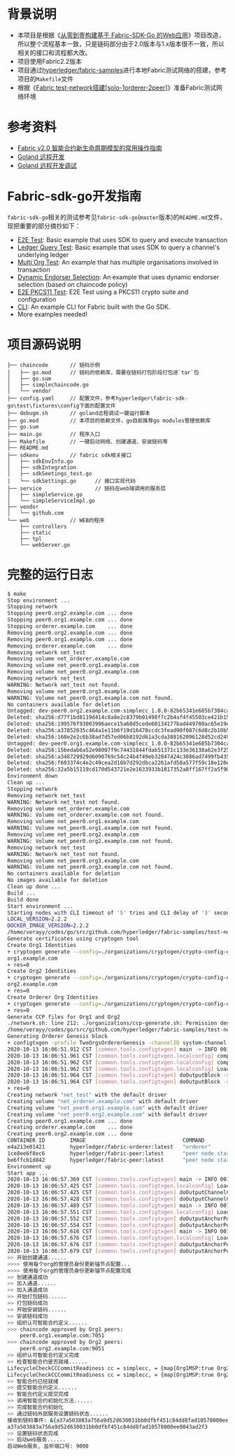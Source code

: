 # 背景说明
- 本项目是根据《[从零到壹构建基于 Fabric-SDK-Go 的Web应用](https://github.com/kevin-hf/kongyixueyuan)》项目改造，所以整个流程基本一致，只是链码部分由于2.0版本与1.x版本很不一致，所以相关的接口和流程都大改。
- 项目使用Fabric2.2版本
- 项目通过[hyperledger/fabric-samples](https://github.com/hyperledger/fabric-samples)进行本地Fabric测试网络的搭建，参考项目的`Makefile`文件
- 根据《[Fabric test-network搭建[solo-1orderer-2peer]](https://blog.csdn.net/shuizhongmose/article/details/109056691)》准备Fabric测试网络环境

# 参考资料
- [Fabric v2.0 智能合约新生命周期模型的常用操作指南](https://blog.csdn.net/ice_fire_x/article/details/105211579)
- [Goland 远程开发](https://blog.csdn.net/shuizhongmose/article/details/108990936)
- [Goland 远程开发调试](https://cloud.tencent.com/developer/article/1682850)

# Fabric-sdk-go开发指南
`fabric-sdk-go`相关的测试参考见`fabric-sdk-go`(`master`版本)的`README.md`文件，现把重要的部分摘抄如下：
- [E2E Test](test/integration/e2e/end_to_end.go): Basic example that uses SDK to query and execute transaction
- [Ledger Query Test](test/integration/pkg/client/ledger/ledger_queries_test.go): Basic example that uses SDK to query a channel's underlying ledger
- [Multi Org Test](test/integration/e2e/orgs/multiple_orgs_test.go): An example that has multiple organisations involved in transaction
- [Dynamic Endorser Selection](test/integration/pkg/fabsdk/provider/sdk_provider_test.go): An example that uses dynamic endorser selection (based on chaincode policy)
- [E2E PKCS11 Test](test/integration/e2e/pkcs11/e2e_test.go): E2E Test using a PKCS11 crypto suite and configuration
- [CLI](https://github.com/securekey/fabric-examples/tree/master/fabric-cli/): An example CLI for Fabric built with the Go SDK.
- More examples needed!

# 项目源码说明
```
├── chaincode       // 链码示例  
│   ├── go.mod      // 链码的依赖库，需要在链码打包阶段打包进`tar`包  
│   ├── go.sum  
│   ├── simplechaincode.go  
│   └── vendor  
├── config.yaml     // 配置文件，参考hyperledger\fabric-sdk-go\test\fixtures\config下面的配置文件  
├── debugm.sh       // goland远程调试一键运行脚本  
├── go.mod          // 本项目的依赖文件，go目前推荐go modules管理依赖库  
├── go.sum  
├── main.go         // 程序入口  
├── Makefile        // 一键启动网络、创建通道、安装链码等  
├── README.md  
├── sdkenv          // fabric sdk相关接口  
│   ├── sdkEnvInfo.go  
│   ├── sdkIntegration  
│   ├── sdkSeetings_test.go  
│   └── sdkSettings.go      // 接口实现代码  
├── service                 // 链码在web端调用的服务层  
│   ├── simpleService.go  
│   └── simpleServiceImpl.go  
├── vendor  
│   └── github.com  
└── web             // WEB的程序   
    ├── controllers     
    ├── static      
    ├── tpl    
    └── webServer.go  
```  

# 完整的运行日志
```bash
$ make 
Stop environment ...
Stopping network
Stopping peer0.org2.example.com ... done
Stopping peer0.org1.example.com ... done
Stopping orderer.example.com    ... done
Removing peer0.org2.example.com ... done
Removing peer0.org1.example.com ... done
Removing orderer.example.com    ... done
Removing network net_test
Removing volume net_orderer.example.com
Removing volume net_peer0.org1.example.com
Removing volume net_peer0.org2.example.com
Removing network net_test
WARNING: Network net_test not found.
Removing volume net_peer0.org3.example.com
WARNING: Volume net_peer0.org3.example.com not found.
No containers available for deletion
Untagged: dev-peer0.org2.example.com-simplecc_1.0.0-82b65341e685b7304ca35298657583e69cba34d5c24c49b647cd4be6b3b2d6d9-91b669db00dead79bd687b13b14491961a8840fa5ef569bdd9ff91bc8dfab1f7:latest
Deleted: sha256:d77f1bd8119d414c8a8e2c8379b01498f7c2b4af4f45503ce421b15c8f455296
Deleted: sha256:199576f93003996aece15a60d5cede60134177bad449780ac65e19e0d3488ab9
Deleted: sha256:a37852035c464a1e11b6f19d16470ccdc3fead90f087c6d8c2b10b54fca09a4c
Deleted: sha256:160e2e2c6b38ad7d57ed06b8192d61a3cda388162096128d52cd249024e07a6a
Untagged: dev-peer0.org1.example.com-simplecc_1.0.0-82b65341e685b7304ca35298657583e69cba34d5c24c49b647cd4be6b3b2d6d9-cd01b6238c4e8b7bf19420cc695aa815398169cb59be91d498a341ed4469a923:latest
Deleted: sha256:15bedab6a52e98007f9c74431844fdab51371c133e36138a62e3f252f78da6d5
Deleted: sha256:a348729929d6090769c54c24b4f49eb32847424c3086ad7499fb43538469498e
Deleted: sha256:f603374c4e2c49cea2d18b7d292dbca2261afd58a577f59c18e120edc2105d06
Deleted: sha256:32a5b15119cd170d543721e2e1633933b1817352a8ff167ff2a5f90830b4d7b2
Environment down
Clean up ...
Stopping network
Removing network net_test
WARNING: Network net_test not found.
Removing volume net_orderer.example.com
WARNING: Volume net_orderer.example.com not found.
Removing volume net_peer0.org1.example.com
WARNING: Volume net_peer0.org1.example.com not found.
Removing volume net_peer0.org2.example.com
WARNING: Volume net_peer0.org2.example.com not found.
Removing network net_test
WARNING: Network net_test not found.
Removing volume net_peer0.org3.example.com
WARNING: Volume net_peer0.org3.example.com not found.
No containers available for deletion
No images available for deletion
Clean up done ...
Build ...
Build done
Start environment ...
Starting nodes with CLI timeout of '5' tries and CLI delay of '3' seconds and using database 'leveldb' with crypto from 'cryptogen'
LOCAL_VERSION=2.2.2
DOCKER_IMAGE_VERSION=2.2.2
/home/verayy/codes/go/src/github.com/hyperledger/fabric-samples/test-network/../bin/cryptogen
Generate certificates using cryptogen tool
Create Org1 Identities
+ cryptogen generate --config=./organizations/cryptogen/crypto-config-org1.yaml --output=organizations
org1.example.com
+ res=0
Create Org2 Identities
+ cryptogen generate --config=./organizations/cryptogen/crypto-config-org2.yaml --output=organizations
org2.example.com
+ res=0
Create Orderer Org Identities
+ cryptogen generate --config=./organizations/cryptogen/crypto-config-orderer.yaml --output=organizations
+ res=0
Generate CCP files for Org1 and Org2
./network.sh: line 212: ./organizations/ccp-generate.sh: Permission denied
/home/verayy/codes/go/src/github.com/hyperledger/fabric-samples/test-network/../bin/configtxgen
Generating Orderer Genesis block
+ configtxgen -profile TwoOrgsOrdererGenesis -channelID system-channel -outputBlock ./system-genesis-block/genesis.block
2020-10-13 16:06:51.912 CST [common.tools.configtxgen] main -> INFO 001 Loading configuration
2020-10-13 16:06:51.961 CST [common.tools.configtxgen.localconfig] completeInitialization -> INFO 002 orderer type: etcdraft
2020-10-13 16:06:51.962 CST [common.tools.configtxgen.localconfig] completeInitialization -> INFO 003 Orderer.EtcdRaft.Options unset, setting to tick_interval:"500ms" election_tick:10 heartbeat_tick:1 max_inflight_blocks:5 snapshot_interval_size:16777216 
2020-10-13 16:06:51.962 CST [common.tools.configtxgen.localconfig] Load -> INFO 004 Loaded configuration: /home/verayy/codes/go/src/github.com/hyperledger/fabric-samples/test-network/configtx/configtx.yaml
2020-10-13 16:06:51.964 CST [common.tools.configtxgen] doOutputBlock -> INFO 005 Generating genesis block
2020-10-13 16:06:51.964 CST [common.tools.configtxgen] doOutputBlock -> INFO 006 Writing genesis block
+ res=0
Creating network "net_test" with the default driver
Creating volume "net_orderer.example.com" with default driver
Creating volume "net_peer0.org1.example.com" with default driver
Creating volume "net_peer0.org2.example.com" with default driver
Creating peer0.org1.example.com ... done
Creating orderer.example.com    ... done
Creating peer0.org2.example.com ... done
CONTAINER ID        IMAGE                               COMMAND             CREATED             STATUS                  PORTS                              NAMES
e4a213e01421        hyperledger/fabric-orderer:latest   "orderer"           4 seconds ago       Up 1 second             0.0.0.0:7050->7050/tcp             orderer.example.com
1ce8ee6f8ec6        hyperledger/fabric-peer:latest      "peer node start"   4 seconds ago       Up 1 second             7051/tcp, 0.0.0.0:9051->9051/tcp   peer0.org2.example.com
be6ffcb1d842        hyperledger/fabric-peer:latest      "peer node start"   4 seconds ago       Up Less than a second   0.0.0.0:7051->7051/tcp             peer0.org1.example.com
Environment up
Start app ...
2020-10-13 16:06:57.369 CST [common.tools.configtxgen] main -> INFO 001 Loading configuration
2020-10-13 16:06:57.425 CST [common.tools.configtxgen.localconfig] Load -> INFO 002 Loaded configuration: /home/verayy/codes/go/src/github.com/hyperledger/fabric-samples/test-network/configtx/configtx.yaml
2020-10-13 16:06:57.425 CST [common.tools.configtxgen] doOutputChannelCreateTx -> INFO 003 Generating new channel configtx
2020-10-13 16:06:57.428 CST [common.tools.configtxgen] doOutputChannelCreateTx -> INFO 004 Writing new channel tx
2020-10-13 16:06:57.489 CST [common.tools.configtxgen] main -> INFO 001 Loading configuration
2020-10-13 16:06:57.551 CST [common.tools.configtxgen.localconfig] Load -> INFO 002 Loaded configuration: /home/verayy/codes/go/src/github.com/hyperledger/fabric-samples/test-network/configtx/configtx.yaml
2020-10-13 16:06:57.552 CST [common.tools.configtxgen] doOutputAnchorPeersUpdate -> INFO 003 Generating anchor peer update
2020-10-13 16:06:57.554 CST [common.tools.configtxgen] doOutputAnchorPeersUpdate -> INFO 004 Writing anchor peer update
2020-10-13 16:06:57.616 CST [common.tools.configtxgen] main -> INFO 001 Loading configuration
2020-10-13 16:06:57.676 CST [common.tools.configtxgen.localconfig] Load -> INFO 002 Loaded configuration: /home/verayy/codes/go/src/github.com/hyperledger/fabric-samples/test-network/configtx/configtx.yaml
2020-10-13 16:06:57.676 CST [common.tools.configtxgen] doOutputAnchorPeersUpdate -> INFO 003 Generating anchor peer update
2020-10-13 16:06:57.679 CST [common.tools.configtxgen] doOutputAnchorPeersUpdate -> INFO 004 Writing anchor peer update
>> 开始创建通道......
>>>> 使用每个org的管理员身份更新锚节点配置...
>>>> 使用每个org的管理员身份更新锚节点配置完成
>> 创建通道成功
>> 加入通道......
>> 加入通道成功
>> 开始打包链码......
>> 打包链码成功
>> 开始安装链码......
>> 安装链码成功
>> 组织认可智能合约定义......
>>> chaincode approved by Org1 peers:
	peer0.org1.example.com:7051
>>> chaincode approved by Org2 peers:
	peer0.org2.example.com:9051
>> 组织认可智能合约定义完成
>> 检查智能合约是否就绪......
LifecycleCheckCCCommitReadiness cc = simplecc, = {map[Org1MSP:true Org2MSP:true]}
LifecycleCheckCCCommitReadiness cc = simplecc, = {map[Org1MSP:true Org2MSP:true]}
>> 智能合约已经就绪
>> 提交智能合约定义......
>> 智能合约定义提交完成
>> 调用智能合约初始化方法......
>> 完成智能合约初始化
>> 通过链码外部服务设置链码状态......
接收到链码事件: &{a37a503883a756a9d52d630031bb0dfbf451c84dd8fad10578000ee0043ad2f3 simplecc eventSetInfo [] 7 peer0.org1.example.com:7051}
a37a503883a756a9d52d630031bb0dfbf451c84dd8fad10578000ee0043ad2f3
>> 设置链码状态完成
>> 启动web服务......
启动Web服务, 监听端口号: 9000
```
